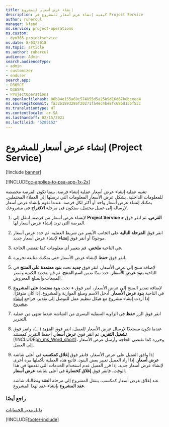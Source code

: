 ```yaml
---
title: إنشاء عرض أسعار للمشروع
description: كيفية إنشاء عرض أسعار للمشروع في Project Service
author: ruhercul
manager: kfend
ms.service: project-operations
ms.custom:
- dyn365-projectservice
ms.date: 8/03/2018
ms.topic: article
ms.author: ruhercul
audience: Admin
search.audienceType:
- admin
- customizer
- enduser
search.app:
- D365CE
- D365PS
- ProjectOperations
ms.openlocfilehash: 06b84e155a60c574855d5a2509d16d67b8bceea4
ms.sourcegitcommit: fa32b1893286f20271fa4ec4be8fc68bd135f53c
ms.translationtype: HT
ms.contentlocale: ar-SA
ms.lasthandoff: 02/15/2021
ms.locfileid: "5285152"
---
```

# <a name="create-a-project-quote-project-service"></a>إنشاء عرض أسعار للمشروع (Project Service)

[!include [banner](../includes/psa-now-project-operations.md)]

[!INCLUDE[cc-applies-to-psa-app-1x-2x](../includes/cc-applies-to-psa-app-1x-2x.md)]

تشبه عملية إنشاء عرض أسعار عملية إنشاء فرصة. بينما تكون الفرصة مخصصة للمعلومات الداخلية، يشكل عرض الأسعار المعلومات التي ترسلها إلى العملاء المحتملين. يمكنك إنشاء عرض أسعار واحد أو أكثر لكل فرصة. عندما تقوم بإنشاء عرض أسعار لإرساله إلى عميل محتمل، ستكون في مرحلة **الاقتراح** في مشروعك.  
  
1. لإنشاء عرض أسعار من فرصة، انتقل إلى **Project Service > الفرص**، ثم انقر فوق الفرصة التي تريد إنشاء عرض أسعار لها.  
  
2. انقر فوق **المرحلة التالية** على الجانب الأيسر من شريط العملية، ثم حدد عرض أسعار موجودًا أو انقر فوق **إنشاء** لإنشاء عرض أسعار جديد.  
  
3. في الناحية **ملخص**، قم بتغيير أي معلومات كما تقتضي الحاجة.  
  
4. انقر فوق **حفظ** لإنشاء عرض الأسعار حتى يمكنك متابعة تحريره.  
  
5. لإضافة منتج إلى عرض الأسعار، انقر فوق **جديد** تحت **بنود معتمدة على المنتج‬** في الناحية **بنود عرض الأسعار**. حدد بندًا ضمن **اسم المنتج**، ثم قم بتحديد الكمية وسعر المبيعات والمبلغ المعروض‬.  
  
6. لإضافة تقدير المنتج إلى عرض الأسعار، انقر فوق **+** تحت **بنود معتمدة على المشروع** في الناحية **بنود عرض الأسعار**. أدخل الاسم ومبلغ الموازنة والمشروع، إذا كان متوفرًا. إذا أردت إنشاء مشروع مع هيكل تنظيم عمل للتوصل إلى تقدير، فراجع [إنشاء مشروع](../psa/create-project.md).  
  
7. انقر فوق الزر **حفظ** في الزاوية السفلية اليسرى من الشاشة عندما تنتهي من عملية التحرير.  
  
8. عندما تكون مستعدًا لإرسال عرض الأسعار للعميل، انقر فوق **المزيد** (...)، وانقر فوق **تشغيل التقرير**، ثم انقر فوق **عرض أسعار**. احفظ التقرير كمستند [!INCLUDE[pn_ms_Word_short](../includes/pn-ms-word-short.md)]، وحرره كما تقتضي الحاجة وأرسل عرض الأسعار إلى العميل.  
  
9. إذا وافق العميل على عرض الأسعار، فانقر فوق **إغلاق كمكسب‬** في أعلى شاشة **عرض أسعار**. إذا أراد العميل تغيير بعض البنود، فاتبع هذه العملية بأكملها مرة أخرى لإنشاء عرض أسعار جديد. إذا قرر العميل عدم استخدام الخدمات التي تقدمها في هذا الوقت، فانقر فوق **إغلاق كخسارة‬** في أعلى شاشة **عرض أسعار**.  
  
   عند إغلاق عرض أسعار كمكسب، ينتقل المشروع إلى مرحلة **العقد** وتطالبك شاشة **عقد المشروع** بإنشاء عقد لهذا المشروع.  
  
### <a name="see-also"></a>راجع أيضًا  
 [دليل مدير الحسابات](../psa/account-manager-guide.md)


[!INCLUDE[footer-include](../includes/footer-banner.md)]